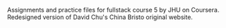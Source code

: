 Assignments and practice files for fullstack course 5 by JHU on Coursera.
<br>
Redesigned version of David Chu's China Bristo original website.
